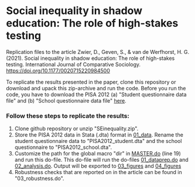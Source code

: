 # Social inequality in shadow education: The role of high-stakes testing
Replication files to the article Zwier, D., Geven, S., &amp; van de Werfhorst, H. G. (2021). Social inequality in shadow education: The role of high-stakes testing. International Journal of Comparative Sociology. https://doi.org/10.1177/0020715220984500

To replicate the results presented in the paper, clone this repository or download and upack this zip-archive and run the code. Before you run the code, you have to download the PISA 2012 (a) "Student questionnaire data file" and (b) "School questionnaire data file" [here](https://www.oecd.org/pisa/data/pisa2012database-downloadabledata.htm).

### Follow these steps to replicate the results:
1. Clone github repository or unzip "SEinequality.zip".
2. Store the PISA 2012 data in Stata (.dta) format in [01_data](/01_data). Rename the student questionnaire data to "PISA2012_student.dta" and the school questionnaire to "PISA2012_school.dta".
3. Customize the path for the global macro "dir" in [MASTER.do](MASTER.do) (line 19) and run this do-file. This do-file will run the do-files [01_dataprep.do](01_dataprep.do) and [02_analysis.do](02_analysis.do). Output will be exported to [03_figures](/03_figures) and [04_figures](/04_graphs)
4. Robustness checks that are reported on in the article can be found in "03_robustness.do".